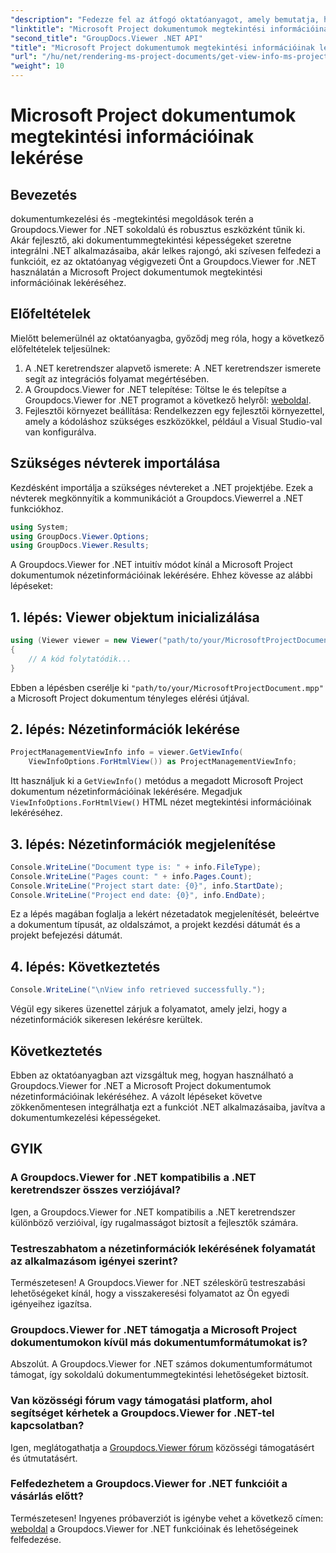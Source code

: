 ```yaml
---
"description": "Fedezze fel az átfogó oktatóanyagot, amely bemutatja, hogyan használhatja a Groupdocs.Viewer for .NET-et a Microsoft Project dokumentumok nézetinformációinak egyszerű lekéréséhez."
"linktitle": "Microsoft Project dokumentumok megtekintési információinak lekérése"
"second_title": "GroupDocs.Viewer .NET API"
"title": "Microsoft Project dokumentumok megtekintési információinak lekérése"
"url": "/hu/net/rendering-ms-project-documents/get-view-info-ms-project/"
"weight": 10
---
```


# Microsoft Project dokumentumok megtekintési információinak lekérése

## Bevezetés
dokumentumkezelési és -megtekintési megoldások terén a Groupdocs.Viewer for .NET sokoldalú és robusztus eszközként tűnik ki. Akár fejlesztő, aki dokumentummegtekintési képességeket szeretne integrálni .NET alkalmazásaiba, akár lelkes rajongó, aki szívesen felfedezi a funkcióit, ez az oktatóanyag végigvezeti Önt a Groupdocs.Viewer for .NET használatán a Microsoft Project dokumentumok megtekintési információinak lekéréséhez.
## Előfeltételek
Mielőtt belemerülnél az oktatóanyagba, győződj meg róla, hogy a következő előfeltételek teljesülnek:
1. A .NET keretrendszer alapvető ismerete: A .NET keretrendszer ismerete segít az integrációs folyamat megértésében.
2. A Groupdocs.Viewer for .NET telepítése: Töltse le és telepítse a Groupdocs.Viewer for .NET programot a következő helyről: [weboldal](https://releases.groupdocs.com/viewer/net/).
3. Fejlesztői környezet beállítása: Rendelkezzen egy fejlesztői környezettel, amely a kódoláshoz szükséges eszközökkel, például a Visual Studio-val van konfigurálva.

## Szükséges névterek importálása
Kezdésként importálja a szükséges névtereket a .NET projektjébe. Ezek a névterek megkönnyítik a kommunikációt a Groupdocs.Viewerrel a .NET funkciókhoz.

```csharp
using System;
using GroupDocs.Viewer.Options;
using GroupDocs.Viewer.Results;
```

A Groupdocs.Viewer for .NET intuitív módot kínál a Microsoft Project dokumentumok nézetinformációinak lekérésére. Ehhez kövesse az alábbi lépéseket:
## 1. lépés: Viewer objektum inicializálása
```csharp
using (Viewer viewer = new Viewer("path/to/your/MicrosoftProjectDocument.mpp"))
{
    // A kód folytatódik...
}
```
Ebben a lépésben cserélje ki `"path/to/your/MicrosoftProjectDocument.mpp"` a Microsoft Project dokumentum tényleges elérési útjával.
## 2. lépés: Nézetinformációk lekérése
```csharp
ProjectManagementViewInfo info = viewer.GetViewInfo(
    ViewInfoOptions.ForHtmlView()) as ProjectManagementViewInfo;
```
Itt használjuk ki a `GetViewInfo()` metódus a megadott Microsoft Project dokumentum nézetinformációinak lekérésére. Megadjuk `ViewInfoOptions.ForHtmlView()` HTML nézet megtekintési információinak lekéréséhez.
## 3. lépés: Nézetinformációk megjelenítése
```csharp
Console.WriteLine("Document type is: " + info.FileType);
Console.WriteLine("Pages count: " + info.Pages.Count);
Console.WriteLine("Project start date: {0}", info.StartDate);
Console.WriteLine("Project end date: {0}", info.EndDate);
```
Ez a lépés magában foglalja a lekért nézetadatok megjelenítését, beleértve a dokumentum típusát, az oldalszámot, a projekt kezdési dátumát és a projekt befejezési dátumát.
## 4. lépés: Következtetés
```csharp
Console.WriteLine("\nView info retrieved successfully.");
```
Végül egy sikeres üzenettel zárjuk a folyamatot, amely jelzi, hogy a nézetinformációk sikeresen lekérésre kerültek.

## Következtetés
Ebben az oktatóanyagban azt vizsgáltuk meg, hogyan használható a Groupdocs.Viewer for .NET a Microsoft Project dokumentumok nézetinformációinak lekéréséhez. A vázolt lépéseket követve zökkenőmentesen integrálhatja ezt a funkciót .NET alkalmazásaiba, javítva a dokumentumkezelési képességeket.
## GYIK

### A Groupdocs.Viewer for .NET kompatibilis a .NET keretrendszer összes verziójával?

Igen, a Groupdocs.Viewer for .NET kompatibilis a .NET keretrendszer különböző verzióival, így rugalmasságot biztosít a fejlesztők számára.

### Testreszabhatom a nézetinformációk lekérésének folyamatát az alkalmazásom igényei szerint?

Természetesen! A Groupdocs.Viewer for .NET széleskörű testreszabási lehetőségeket kínál, hogy a visszakeresési folyamatot az Ön egyedi igényeihez igazítsa.

### Groupdocs.Viewer for .NET támogatja a Microsoft Project dokumentumokon kívül más dokumentumformátumokat is?

Abszolút. A Groupdocs.Viewer for .NET számos dokumentumformátumot támogat, így sokoldalú dokumentummegtekintési lehetőségeket biztosít.

### Van közösségi fórum vagy támogatási platform, ahol segítséget kérhetek a Groupdocs.Viewer for .NET-tel kapcsolatban?

Igen, meglátogathatja a [Groupdocs.Viewer fórum](https://forum.groupdocs.com/c/viewer/9) közösségi támogatásért és útmutatásért.

### Felfedezhetem a Groupdocs.Viewer for .NET funkcióit a vásárlás előtt?

Természetesen! Ingyenes próbaverziót is igénybe vehet a következő címen: [weboldal](https://releases.groupdocs.com/) a Groupdocs.Viewer for .NET funkcióinak és lehetőségeinek felfedezése.